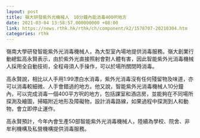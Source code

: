 ```yaml
---
layout: post
title: 嶺大研發紫外光機械人　10分鐘內能消毒400呎地方
date: 2021-03-04 13:58:57.000000000 +08:00
link: https://news.rthk.hk/rthk/ch/component/k2/1578707-20210304.htm
categories: rthk
---
```


嶺南大學研發智能紫外光消毒機械人，為大型室內場地提供消毒服務。嶺大創業行動總監高永賢表示，由於紫外光直接照射會對人體有害，因此智能紫外光消毒機械人採用全自動技術，全程毋須人手操作，可以於場所關閉時消毒。

高永賢說，相比以人手用1:99漂白水消毒，紫外光消毒沒有任何殘留物及味道，亦可以消毒較細微、人手會錯過的地方。他又說，智能紫外光消毒機械人10分鐘內，可以完成消毒一個400平方呎的地方，包括課室和酒店房，並能夠在不同場所探測及繪圖，掃瞄附近地形及障礙物，設計消毒路線，如果過程中探測到人和動物，會立即停止運作。

高永賢預計，今年內會生產50部智能紫外光消毒機械人，陸續為學校、院舍、非牟利機構及私營機構提供消毒服務。
